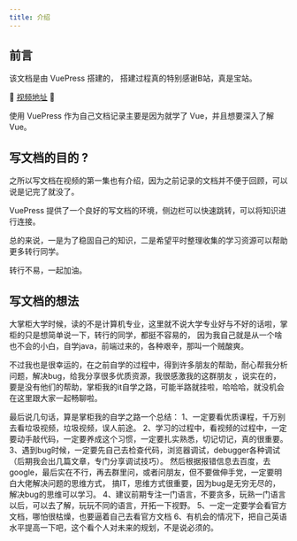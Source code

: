 ```yaml
---
title: 介绍
---
```


## 前言

该文档是由 VuePress 搭建的， 搭建过程真的特别感谢B站，真是宝站。

:tada: [视频地址](https://www.bilibili.com/) :tada:

使用 VuePress 作为自己文档记录主要是因为就学了 Vue，并且想要深入了解 Vue。



## 写文档的目的 ?

之所以写文档在视频的第一集也有介绍，因为之前记录的文档并不便于回顾，可以说是记完了就没了。

VuePress 提供了一个良好的写文档的环境，侧边栏可以快速跳转，可以将知识进行连接。

总的来说，一是为了稳固自己的知识，二是希望平时整理收集的学习资源可以帮助更多转行同学。

转行不易，一起加油。


## 写文档的想法

大掌柜大学时候，读的不是计算机专业，这里就不说大学专业好与不好的话啦，掌柜的只是想简单说一下，转行的同学，都挺不容易的，
因为我自己就是从一个啥也不会的小白，自学java，前端过来的，各种艰辛，那叫一个贼酸爽。

不过我也是很幸运的，在之前自学的过程中，得到许多朋友的帮助，耐心帮我分析问题，解决bug，给我分享很多优质资源，我很感激我的这群朋友
，说实在的，要是没有他们的帮助，掌柜我的it自学之路，可能半路就挂啦，哈哈哈，就没机会在这里跟大家一起畅聊啦。

最后说几句话，算是掌柜我的自学之路一个总结：
1、一定要看优质课程，千万别去看垃圾视频，垃圾视频，误人前途。
2、学习的过程中，看视频的过程中，一定要动手敲代码，一定要养成这个习惯，一定要扎实熟悉，切记切记，真的很重要。
3、遇到bug时候，一定要先自己去检查代码，浏览器调试，debugger各种调试（后期我会出几篇文章，专门分享调试技巧）。
   然后根据报错信息去百度，去google，最后实在不行，再去群里问，或者问朋友，但不要做伸手党，一定要明白大佬解决问题的思维方式，
   搞IT，思维方式很重要，因为bug是无穷无尽的，解决bug的思维可以学习。
4、建议前期专注一门语言，不要贪多，玩熟一门语言以后，可以去了解，玩玩不同的语言，开拓一下视野。
5、一定一定要学会看官方文档，哪怕很枯燥，也要逼着自己去看官方文档
6、有机会的情况下，把自己英语水平提高一下吧，这个看个人对未来的规划，不是说必须的。